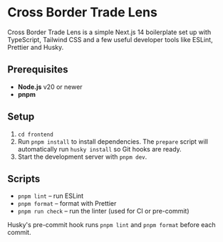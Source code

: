 # Cross Border Trade Lens

Cross Border Trade Lens is a simple Next.js 14 boilerplate set up with TypeScript, Tailwind CSS and a few useful developer tools like ESLint, Prettier and Husky.

## Prerequisites

- **Node.js** v20 or newer
- **pnpm**

## Setup

1. `cd frontend`
2. Run `pnpm install` to install dependencies. The `prepare` script will automatically run `husky install` so Git hooks are ready.
3. Start the development server with `pnpm dev`.

## Scripts

- `pnpm lint` – run ESLint
- `pnpm format` – format with Prettier
- `pnpm run check` – run the linter (used for CI or pre-commit)

Husky's pre-commit hook runs `pnpm lint` and `pnpm format` before each commit.
